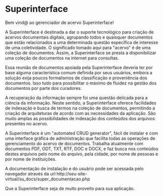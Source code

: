 # Superinterface

Bem vind@ ao gerenciador de acervo Superinterface!

A Superinterface é destinada a dar o suporte tecnológico para criação de acervos documentais digitais, agrupando todos e quaisquer documentos que estão relacionados a uma determinada questão específica de interesse de uma coletividade. O significado tomado aqui para "acervo" é de uma coleção de documentos. Assim, a Superinterface se presta a disponibilizar uma coleção de documentos na internet para consultas.

Essa reunião de documentos apoiada pela Superinterface deveria ter por base alguma característica comum definida por seus usuários, embora a solução exija poucos formalismos de classificação e proveniência dos documentos. Isso tudo para possibilitar o máximo de fluidez na gestão dos documentos por parte dos curadores.

A recuperação da informação sempre foi uma questão delicada para a ciência da informação. Neste sentido, a Superinterface oferece facilidades de indexação e busca de termos na coleção de documentos, permitindo a criação de arquiteturas de acordo com as necessidades da aplicação. São muito amplas as possibilidades de indexação dos conteúdos dos arquivos presentes no acervo.


A Superinterface é um "automated CRUD generator", fácil de instalar e com uma interface gráfica de administração que facilita todas as operações de
gerenciamento do acervo de documentos.  Trabalha atualmente com documentos PDF, ODT, TXT, RTF, DOC e DOCX, e faz busca nos conteúdos destes arquivos pelo nome do arquivo, pela cidade, por nome de pessoas e por nome de instituições.

A documentação de instalação e do usuário pode ser acessada pelo navegador através da url http://seu-site-virtual/su_docs/super_documentacao.php

Que a Superinterface seja de muito proveito para sua aplicação.
